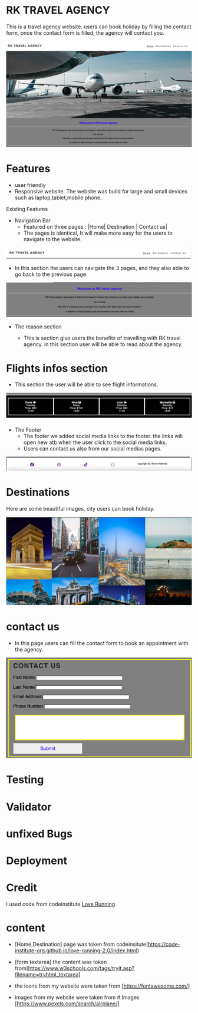 
# RK TRAVEL AGENCY
This is a travel agency website. users can book holiday by filling the contact form, once the contact form is filled, the agency will contact you.

![Landing page](assets/images/landing-page.png)

# Features
- user friendly
- Responsive website. 
The website was build for large and small devices such as laptop,tablet,mobile phone.

Existing Features

- Navigation Bar 
  - Featured on three pages : |Home| Destination | Contact us|
  - The pages is identical, It will make more easy for the users to navigate to the website.

![Navigation bar](assets/images/navigation-bar.png)

  - In this section the users can navigate the 3 pages, and they also able to go back to the previous page.

![website-descriptions](assets/images/website-descriptions.png)

  - The reason section

    - This is section give users the benefits of travelling with RK travel agency. in this section user will be able to read about the agency.

# Flights infos section
- This section the user will be able to see flight informations.

![flight-information](assets/images/flight-information.png)

- The Footer
    - The footer we added social media links to the footer. the links will open new atb when the user click to the social media links.
    - Users can contact us also from our social medias pages.

![footer](assets/images/footer.png)

# Destinations

Here are some beautiful images, city users can book holiday.

![destination](assets/images/destination.png)

# contact us

- In this page users can fill the contact form to book an appointment with the agency.

![contact-us](assets/images/contact-us.png)

# Testing

# Validator

# unfixed Bugs

# Deployment

# Credit 
I used code from codeinstitute [Love Running](https://code-institute-org.github.io/love-running-2.0/index.html)

# content

- [Home,Destination] page was token from codeinsitute(https://code-institute-org.github.io/love-running-2.0/index.html)

- [form textarea] the content was token from[https://www.w3schools.com/tags/tryit.asp?filename=tryhtml_textarea]

- the icons from my website were taken from [https://fontawesome.com/]

- images from my website were taken from # Images
[https://www.pexels.com/search/airplane/]